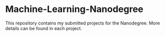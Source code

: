 # Machine-Learning-Nanodegree
This repository contains my submitted projects for the Nanodegree. More details can be found in each project.
